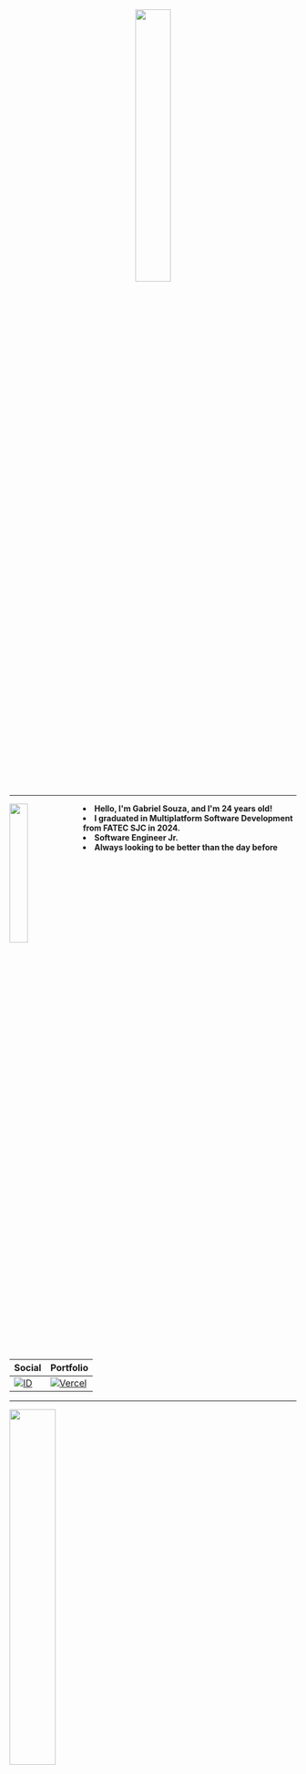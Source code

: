 <div align="center">
  <img src="https://user-images.githubusercontent.com/88253613/167476962-9f3c0809-ada0-4021-94a4-7db55f28e73d.png" width="35%">   
  <br>
</div>
<hr>

<div>
  
<div>
  
  <img src="https://64.media.tumblr.com/8107b72703d4c2e22fc1716d6552368e/31e14755ea9ad461-71/s500x750/a52b5412774de414d1c53f5ea778cf87ac6b8de8.png" align="left" width="25%">
  <strong><li>Hello, I'm Gabriel Souza, and I'm 24 years old!</li>
  <li>I graduated in Multiplatform Software Development from FATEC SJC in 2024.</li>
  <li>Software Engineer Jr.</li>
  <li>Always looking to be better than the day before</li>
  

</div>
<div align="left" >
  


| Social | Portfolio | 
| ------ | ---------- |  
|<a target="_blank" href="https://www.linkedin.com/in/gabriel-souza-bicho-nunes-429191185/">![ID](https://img.shields.io/badge/LinkedIn-0077B5?style=for-the-badge&logo=linkedin&logoColor=white)</a> | <a target="_blank" href="https://portifolio-xi-sepia.vercel.app/">![Vercel](https://img.shields.io/badge/Portfólio-000?style=for-the-badge&logo=vercel&logoColor=white)</a>|   |   |

</div>
<hr>
<img src="https://github-readme-stats.vercel.app/api?username=ZeroPirata&show_icons=true&&theme=dark" width="40%">  
    
</div>
